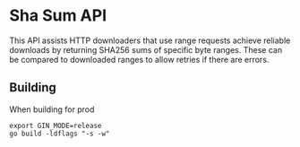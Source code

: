 # Sha Sum API

This API assists HTTP downloaders that use range requests
achieve reliable downloads by returning SHA256 sums of specific
byte ranges. These can be compared to downloaded ranges to allow retries
if there are errors.

## Building

When building for prod 
```
export GIN_MODE=release
go build -ldflags "-s -w"
```
